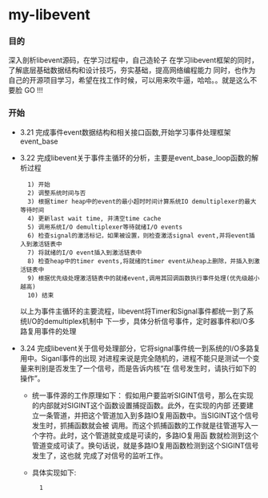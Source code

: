 # my-libevent
### 目的<br>
深入剖析libevent源码，在学习过程中，自己造轮子
在学习libevent框架的同时，了解底层基础数据结构和设计技巧，夯实基础，提高网络编程能力
同时，也作为自己的开源项目学习，希望在找工作时候，可以用来吹牛逼，哈哈。。就是这么不要脸
GO !!!

### 开始<br>
* 3.21    完成事件event数据结构和相关接口函数,开始学习事件处理框架 event_base

* 3.22    完成libevent关于事件主循环的分析，主要是event_base_loop函数的解析过程

        1) 开始
        2) 调整系统时间与否
        3) 根据timer heap中的event的最小超时时间计算系统IO demultiplexer的最大等待时间
        4) 更新last wait time, 并清空time cache
        5) 调用系统I/O demultiplexer等待就绪I/O events
        6) 检查signal的激活标记，如果被设置，则检查激活signal event,并将event插入到激活链表中
        7) 将就绪的I/O event插入到激活链表中
        8) 检查heap中的timer events,将就绪的timer event从heap上删除，并插入到激活链表中
        9) 根据优先级处理激活链表中的就绪event,调用其回调函数执行事件处理(优先级越小越高)
        10) 结束

	以上为事件主循环的主要流程，libevent将Timer和Signal事件都统一到了系统I/O的demultiplex机制中
	下一步，具体分析信号事件，定时器事件和I/O多路复用事件的处理

* 3.24   完成libevent关于信号处理部分，它将signal事件统一到系统的I/O多路复用中。Siganl事件的出现
        对进程来说是完全随机的，进程不能只是测试一个变量来判别是否发生了一个信号，而是告诉内核“在
        信号发生时，请执行如下的操作”。
    + 统一事件源的工作原理如下：
    假如用户要监听SIGINT信号，那么在实现的内部就对SIGINT这个函数设置捕捉函数。此外，在实现的内部
    还要建立一条管道，并把这个管道加入到多路IO复用函数中。当SIGINT这个信号发生时，抓捕函数就会被
    调用。而这个抓捕函数的工作就是往管道写入一个字符。此时，这个管道就变成是可读的，多路IO复用函
    数就检测到这个管道变成可读了。换句话说，就是多路IO复用函数检测到这个SIGINT信号发生了，这也就
    完成了对信号的监听工作。
    + 具体实现如下:

            1
       
    


		
